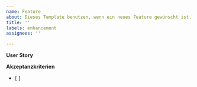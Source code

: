 ```yaml
---
name: Feature
about: Dieses Template benutzen, wenn ein neues Feature gewünscht ist.
title: ''
labels: enhancement
assignees: ''

---
```


**User Story**


**Akzeptanzkriterien**
- [ ]
